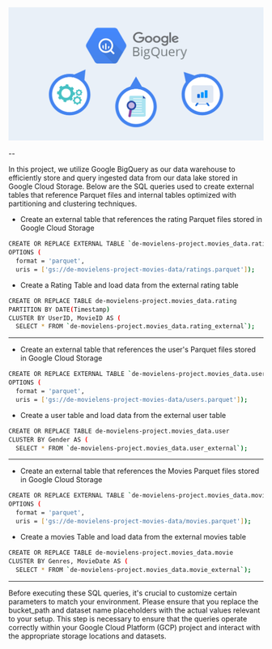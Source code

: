 ![Bigquery](https://github.com/Abubakrmali2/DE-Movies-Project/blob/main/Images/google-bigquery.png?raw=true)

--

In this project, we utilize Google BigQuery as our data warehouse to efficiently store and query ingested data from our data lake stored in Google Cloud Storage. Below are the SQL queries used to create external tables that reference Parquet files and internal tables optimized with partitioning and clustering techniques.


- Create an external table that references the rating Parquet files stored in Google Cloud Storage
```bash
CREATE OR REPLACE EXTERNAL TABLE `de-movielens-project.movies_data.rating_external`
OPTIONS (
  format = 'parquet',
  uris = ['gs://de-movielens-project-movies-data/ratings.parquet']);
```
- Create a Rating Table and load data from the external rating table
```bash
CREATE OR REPLACE TABLE de-movielens-project.movies_data.rating 
PARTITION BY DATE(Timestamp)
CLUSTER BY UserID, MovieID AS (
  SELECT * FROM `de-movielens-project.movies_data.rating_external`);
```
------------------------------------------------------------------------------------------------------------

- Create an external table that references the user's Parquet files stored in Google Cloud Storage
```bash
CREATE OR REPLACE EXTERNAL TABLE `de-movielens-project.movies_data.user_external`
OPTIONS (
  format = 'parquet',
  uris = ['gs://de-movielens-project-movies-data/users.parquet']);
```
- Create a user table and load data from the external user table
```bash
CREATE OR REPLACE TABLE de-movielens-project.movies_data.user 
CLUSTER BY Gender AS (
  SELECT * FROM `de-movielens-project.movies_data.user_external`);
```
------------------------------------------------------------------------------------------------------------

- Create an external table that references the Movies Parquet files stored in Google Cloud Storage
```bash
CREATE OR REPLACE EXTERNAL TABLE `de-movielens-project.movies_data.movie_external`
OPTIONS (
  format = 'parquet',
  uris = ['gs://de-movielens-project-movies-data/movies.parquet']);
```
- Create a movies Table and load data from the external movies table
```bash
CREATE OR REPLACE TABLE de-movielens-project.movies_data.movie 
CLUSTER BY Genres, MovieDate AS (
  SELECT * FROM `de-movielens-project.movies_data.movie_external`);
```
---

Before executing these SQL queries, it's crucial to customize certain parameters to match your environment. Please ensure that you replace the bucket_path and dataset name placeholders with the actual values relevant to your setup. This step is necessary to ensure that the queries operate correctly within your Google Cloud Platform (GCP) project and interact with the appropriate storage locations and datasets.
